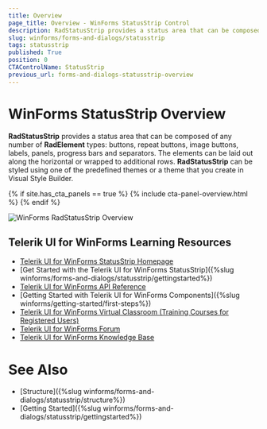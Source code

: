 ```yaml
---
title: Overview
page_title: Overview - WinForms StatusStrip Control
description: RadStatusStrip provides a status area that can be composed of any number of RadElement types - buttons, repeat buttons, image buttons, labels, panels, progress bars and separators.
slug: winforms/forms-and-dialogs/statusstrip
tags: statusstrip
published: True
position: 0
CTAControlName: StatusStrip
previous_url: forms-and-dialogs-statusstrip-overview
---
```


# WinForms StatusStrip Overview
 
__RadStatusStrip__ provides a status area that can be composed of any number of __RadElement__ types: buttons, repeat buttons, image buttons, labels, panels, progress bars and separators. The elements can be laid out along the horizontal or wrapped to additional rows. __RadStatusStrip__ can be styled using one of the predefined themes or a theme that you create in Visual Style Builder.

{% if site.has_cta_panels == true %}
{% include cta-panel-overview.html %}
{% endif %}

![WinForms RadStatusStrip Overview](images/forms-and-dialogs-statusstrip-getting-started001.gif)


## Telerik UI for WinForms Learning Resources
* [Telerik UI for WinForms StatusStrip Homepage](https://www.telerik.com/products/winforms/statusstrip.aspx)
* [Get Started with the Telerik UI for WinForms StatusStrip]({%slug winforms/forms-and-dialogs/statusstrip/gettingstarted%})
* [Telerik UI for WinForms API Reference](https://docs.telerik.com/devtools/winforms/api/)
* [Getting Started with Telerik UI for WinForms Components]({%slug winforms/getting-started/first-steps%})
* [Telerik UI for WinForms Virtual Classroom (Training Courses for Registered Users)](https://learn.telerik.com/learn/course/external/view/elearning/17/TelerikUIforWinForms) 
* [Telerik UI for WinForms Forum](https://www.telerik.com/forums/winforms)
* [Telerik UI for WinForms Knowledge Base](https://docs.telerik.com/devtools/winforms/knowledge-base)

# See Also

* [Structure]({%slug winforms/forms-and-dialogs/statusstrip/structure%})
* [Getting Started]({%slug winforms/forms-and-dialogs/statusstrip/gettingstarted%})
